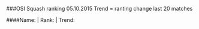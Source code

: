 ###OSI Squash ranking 05.10.2015
Trend = ranting change last 20 matches

####Name:       |       Rank:  | Trend:
